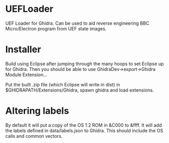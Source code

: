 # UEFLoader
UEF Loader for Ghidra. Can be used to aid reverse engineering BBC Micro/Electron program from UEF state images.

# Installer
Build using Eclipse after jumping through the many hoops to set Eclipse up for Ghidra. Then you should be able to use GhidraDev->export->Ghidra Module Extension...

Put the built .zip file (which Eclipse will write in dist) in $GHIDRAPATH/Extensions/Ghidra, spawn ghidra and load extensions.

# Altering labels
By default it will put a copy of the OS 1.2 ROM in &C000 to &ffff. It will add the labels defined in data/labels.json to Ghidra. This should include the OS calls and common vectors.
